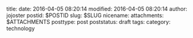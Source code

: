title: 
date: 2016-04-05 08:20:14
modified: 2016-04-05 08:20:14
author: jojoster
postid: $POSTID
slug: $SLUG
nicename: 
attachments: $ATTACHMENTS
posttype: post
poststatus: draft
tags: 
category: technology
